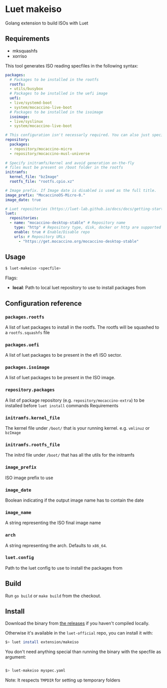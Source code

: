 # Luet makeiso

Golang extension to build ISOs with Luet

## Requirements

- mksquashfs
- xorriso

This tool generates ISO reading specfiles in the following syntax:

```yaml
packages:
  # Packages to be installed in the rootfs
  rootfs:
  - utils/busybox 
  # Packages to be installed in the uefi image
  uefi:
  - live/systemd-boot
  - system/mocaccino-live-boot
  # Packages to be installed in the isoimage
  isoimage:
  - live/syslinux
  - system/mocaccino-live-boot

# This configuration isn't necessarly required. You can also just specify the repository to be used in the luet configuration file
repository:
  packages:
  - repository/mocaccino-micro
  - repository/mocaccino-musl-universe
  
# Specify initramfs/kernel and avoid generation on-the-fly
# files must be present on /boot folder in the rootfs
initramfs:
  kernel_file: "bzImage"
  rootfs_file: "rootfs.cpio.xz"

# Image prefix. If Image date is disabled is used as the full title.
image_prefix: "MocaccinoOS-Micro-0."
image_date: true

# Luet repositories (https://luet-lab.github.io/docs/docs/getting-started/#configuration-in-etcluetreposconfd) to use.
luet:
  repositories:
  - name: "mocaccino-desktop-stable" # Repository name
    type: "http" # Repository type, disk, docker or http are supported (disk for local path)
    enable: true # Enable/Disable repo
    urls: # Repository URLs
      - "https://get.mocaccino.org/mocaccino-desktop-stable"

```

## Usage

```bash
$ luet-makeiso <specfile>
```

Flags:
- **local**: Path to local luet repository to use to install packages from

## Configuration reference


### `packages.rootfs`

A list of luet packages to install in the rootfs. The rootfs will be squashed to a `rootfs.squashfs` file

### `packages.uefi`

A list of luet packages to be present in the efi ISO sector.

### `packages.isoimage`

A list of luet packages to be present in the ISO image.

### `repository.packages`

A list of package repository (e.g. `repository/mocaccino-extra`) to be installed before `luet install` commands Requirements

### `initramfs.kernel_file`

The kernel file under `/boot/` that is your running  kernel. e.g. `vmlinuz` or `bzImage`

### `initramfs.rootfs_file`

The initrd file under `/boot/` that has all the utils for the initramfs

### `image_prefix`

ISO image prefix to use

### `image_date`

Boolean indicating if the output image name has to contain the date

### `image_name`

A string representing the ISO final image name

### `arch`

A string representing the arch. Defaults to `x86_64`.

### `luet.config`

Path to the luet config to use to install the packages from

## Build

Run `go build` or `make build` from the checkout.

## Install

Download the binary from [the releases](https://github.com/mudler/luet-makeiso/releases) if you haven't compiled locally.

Otherwise it's available in the `luet-official` repo, you can install it with:

```bash
$> luet install extension/makeiso
```

You don't need anything special than running the binary with the specfile as argument:

```bash

$> luet-makeiso myspec.yaml

```

Note: It respects `TMPDIR` for setting up temporary folders
